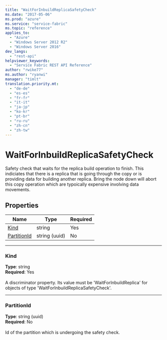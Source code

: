 ```yaml
---
title: "WaitForInbuildReplicaSafetyCheck"
ms.date: "2017-05-06"
ms.prod: "azure"
ms.service: "service-fabric"
ms.topic: "reference"
applies_to: 
  - "Azure"
  - "Windows Server 2012 R2"
  - "Windows Server 2016"
dev_langs: 
  - "rest-api"
helpviewer_keywords: 
  - "Service Fabric REST API Reference"
author: "rwike77"
ms.author: "ryanwi"
manager: "timlt"
translation.priority.mt: 
  - "de-de"
  - "es-es"
  - "fr-fr"
  - "it-it"
  - "ja-jp"
  - "ko-kr"
  - "pt-br"
  - "ru-ru"
  - "zh-cn"
  - "zh-tw"
---
```

# WaitForInbuildReplicaSafetyCheck

Safety check that waits for the replica build operation to finish. This indiciates that there is a replica that is going through the copy or is providing data for building another replica. Bring the node down will abort this copy operation which are typoically expensive involving data movements.

## Properties
| Name | Type | Required |
| --- | --- | --- |
| [Kind](#kind) | string | Yes |
| [PartitionId](#partitionid) | string (uuid) | No |

____
### Kind
__Type__: string <br/>
__Required__: Yes <br/>
<br/>
A discriminator property. Its value must be 'WaitForInbuildReplica' for objects of type 'WaitForInbuildReplicaSafetyCheck'.

____
### PartitionId
__Type__: string (uuid) <br/>
__Required__: No<br/>
<br/>
Id of the partition which is undergoing the safety check.

